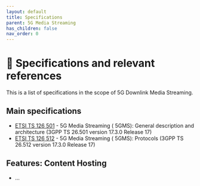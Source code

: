 ```yaml
---
layout: default
title: Specifications
parent: 5G Media Streaming
has_children: false
nav_order: 0
---
```


# 📑 Specifications and relevant references

This is a list of specifications in the scope of 5G Downlink Media Streaming.

## Main specifications
* [ETSI TS 126 501](https://portal.etsi.org/webapp/workprogram/Report_WorkItem.asp?WKI_ID=67203) - 5G Media Streaming (
  5GMS): General description and architecture (3GPP TS 26.501 version 17.3.0 Release 17)
* [ETSI TS 126 512](https://portal.etsi.org/webapp/workprogram/Report_WorkItem.asp?WKI_ID=67679) - 5G Media Streaming (
  5GMS): Protocols (3GPP TS 26.512 version 17.3.0 Release 17)

## Features: Content Hosting
- ...

